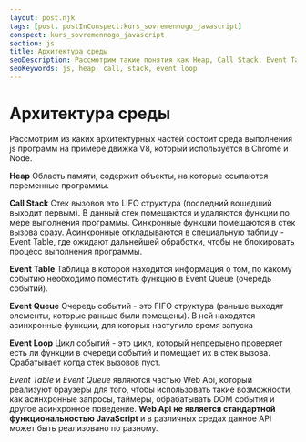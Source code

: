 ```yaml
---
layout: post.njk
tags: [post, postInConspect:kurs_sovremennogo_javascript]
conspect: kurs_sovremennogo_javascript
section: js
title: Архитектура среды
seoDescription: Рассмотрим такие понятия как Heap, Call Stack, Event Table, Event Queue и Event Loop и их роль в выполнении JavaScript программ.
seoKeywords: js, heap, call, stack, event loop
---
```

# Архитектура среды

Рассмотрим из каких архитектурных частей состоит среда выполнения js программ на примере движка V8, который используется в Chrome и Node.

**Heap**
Область памяти, содержит объекты, на которые ссылаются переменные программы.

**Call Stack**
Стек вызовов это LIFO структура (последний вошедший выходит первым). В данный стек помещаются и удаляются функции по мере выполнения программы. Синхронные функции помещаются в стек вызова сразу. Асинхронные откладываются в специальную таблицу - Event Table, где ожидают дальнейшей обработки, чтобы не блокировать процесс выполнения программы.

**Event Table**
Таблица в которой находится информация о том, по какому событию необходимо поместить функцию в Event Queue (очередь событий).

**Event Queue**
Очередь событий - это FIFO структура (раньше выходят элементы, которые раньше были помещены). В ней находятся асинхронные функции, для которых наступило время запуска

**Event Loop**
Цикл событий - это цикл, который непрерывно проверяет есть ли функции в очереди событий и помещает их в стек вызова. Срабатывает когда стек вызовов пуст.

*Event Table* и *Event Queue* являются частью Web Api, который реализуют браузеры для того, чтобы использовать такие возможности, как асинхронные запросы, таймеры, обрабатывать DOM события и другое асинхронное поведение. **Web Api не является стандартной функциональностью JavaScript** и в различных средах данное API может быть реализовано по разному.